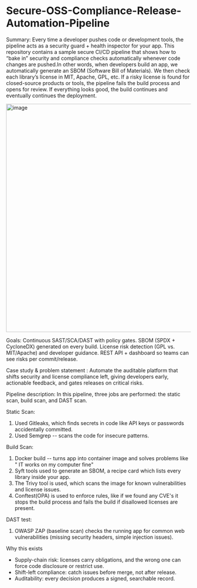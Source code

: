 # Secure-OSS-Compliance-Release-Automation-Pipeline
Summary: 
Every time a developer pushes code or development tools, the pipeline acts as a security guard + health inspector for your app. This repository contains a sample secure CI/CD pipeline that shows how to “bake in” security and compliance checks automatically whenever code changes are pushed.In other words, when developers build an app, we automatically generate an SBOM (Software Bill of Materials). We then check each library’s license in MIT, Apache, GPL, etc.  If a risky license is found for closed-source products or tools, the pipeline fails the build process and opens for review. If everything looks good, the build continues and eventually continues the deployment. 

<img width="778" height="623" alt="image" src="https://github.com/user-attachments/assets/3db81712-7185-4216-b56d-3f8a2b745774" />


Goals:
Continuous SAST/SCA/DAST with policy gates.
SBOM (SPDX + CycloneDX) generated on every build.
License risk detection (GPL vs. MIT/Apache) and developer guidance.
REST API + dashboard so teams can see risks per commit/release.

Case study & problem statement : 
Automate the auditable platform that shifts security and license compliance left, giving developers early, actionable feedback, and gates releases on critical risks.


Pipeline description: 
In this pipeline, three jobs are performed: the static scan, build scan, and DAST scan. 

Static Scan: 
1. Used Gitleaks,  which finds secrets in code like API keys or passwords accidentally committed.
2. Used Semgrep -- scans the code for insecure patterns.

Build Scan: 
1. Docker build -- turns app into container image and solves problems like " IT works on my computer fine"
2. Syft tools used to generate an SBOM, a recipe card which lists every library inside your app.
3. The Trivy tool is used, which scans the image for known vulnerabilities and license issues.
4. Conftest(OPA) is used to enforce rules, like if we found any CVE's it stops the build process and fails the build if disallowed licenses are present.

DAST test:
1. OWASP ZAP (baseline scan) checks the running app for common web vulnerabilities (missing security headers, simple injection issues).


Why this exists
- Supply-chain risk: licenses carry obligations, and the wrong one can force code disclosure or restrict use.
- Shift-left compliance: catch issues before merge, not after release.
- Auditability: every decision produces a signed, searchable record.





